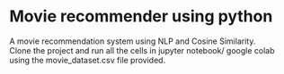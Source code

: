 # Movie recommender using python
A movie recommendation system using NLP and Cosine Similarity.<br />
Clone the project and run all the cells in jupyter notebook/ google colab using the movie_dataset.csv file provided.
